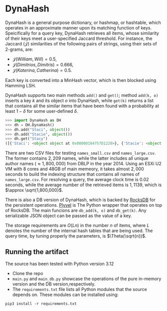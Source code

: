 # DynaHash
DynaHash is a general purpose dictionary, or hashmap, or hashtable, which operates in an approximate manner upon its matching function of keys. 
Speicifically for a query key, DynaHash retrieves all items, whose similarity of their keys meet a user-specified Jaccard threshold. 
For instance, the Jaccard $(\mathcal{J})$ similarities of the following pairs of strings, using their sets of 2-grams, are: 
- $\mathcal{J}(\textit{William}, \textit{Will}) = 0.5$,  
- $\mathcal{J}(\textit{Dimitrios}, \textit{Dimitris}) = 0.666$,  
- $\mathcal{J}(\textit{Katerina}, \textit{Catherina}) = 0.5$.  

Each key is converted into a MinHash vector, which is then blocked using Hamming LSH.

DynaHash supports two main methods `add()` and `get()`; method `add(k, o)` inserts a key $k$ and its object $o$ into DynaHash, while `get(k)` returns a list that contains all the similar items that have been found with a probability at least $1-\delta$ for some user-defined $\delta$.
```python
>>> import DynaHash as DH
>>> dh = DH.DynaHash()
>>> dh.add("Staci", object())
>>> dh.add("Stacie", object())
>>> dh.get("Stacy")
([{'Staci': <object object at 0x00000184757D1220>}, {'Stacie': <object object at 0x00000184757D1820>}], 2)
```

There are two CSV files for testing `names_small.csv` and `names_large.csv`. The former contains $2,209$ names, while the latter includes all unique author names ($\approx 1,800,000$) from DBLP in the year 2014.
Using an ESXi U2 VM with 8 cores and 48GB of main memeory, it takes almost $2,000$ seconds to build the indexing structure that contains all names of `names_large.csv`. For resolving a query, the average clock time is $0.02$ seconds, while the average number of the retrieved items  is $1,1139$, which is $\approx \sqrt{1,800,000}$. 

There is also a DB version of DynaHash, which is backed by [RocksDB](https://github.com/facebook/rocksdb) for the persistent operations. [Plyvel](https://github.com/wbolster/plyvel) is The Python wrapper that operates on top of RocksDB. The main funcions are `db_add(k, o)` and `db_get(k)`. Any serializable JSON object can be passed as the value of a key.

The storage requirements are $O(Ln)$ in the number $n$ of items, where $L$ denotes the number of the internal hash tables that are being used.
The query time, by tuning properly the parameters, is $\Theta(\sqrt{n})$.



## Running the artifact
The source has been tested with Python version 3.12
- Clone the repo
- `main.py` and `main_db.py` showcase the operations of the pure in-memory version and the DB version,respectively.  
- The `requirements.txt` file lists all Python modules that the source depends on. These modules can be installed using:
 ```
pip3 install -r requirements.txt
```
